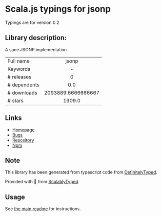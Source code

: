 
# Scala.js typings for jsonp

Typings are for version 0.2

## Library description:
A sane JSONP implementation.

|                    |                 |
| ------------------ | :-------------: |
| Full name          | jsonp |
| Keywords           | - |
| # releases         | 0 |
| # dependents       | 0.0 |
| # downloads        | 2093889.6666666667 |
| # stars            | 1909.0 |

## Links
- [Homepage](https://github.com/LearnBoost/jsonp#readme)
- [Bugs](https://github.com/LearnBoost/jsonp/issues)
- [Repository](https://github.com/LearnBoost/jsonp)
- [Npm](https://www.npmjs.com/package/jsonp)
    


## Note
This library has been generated from typescript code from [DefinitelyTyped](https://definitelytyped.org).

Provided with :purple_heart: from [ScalablyTyped](https://github.com/oyvindberg/ScalablyTyped)

## Usage
See [the main readme](../../readme.md) for instructions.


